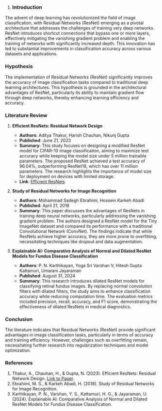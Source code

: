 1. ### Introduction

The advent of deep learning has revolutionized the field of image classification, with Residual Networks (ResNet) emerging as a pivotal architecture that addresses the challenges of training very deep networks. ResNet introduces shortcut connections that bypass one or more layers, effectively mitigating the vanishing gradient problem and enabling the training of networks with significantly increased depth. This innovation has led to substantial improvements in classification accuracy across various datasets and applications.

### Hypothesis

The implementation of Residual Networks (ResNet) significantly improves the accuracy of image classification tasks compared to traditional deep learning architectures. This hypothesis is grounded in the architectural advantages of ResNet, particularly its ability to maintain gradient flow through deep networks, thereby enhancing learning efficiency and accuracy.

### Literature Review

1. **Efficient ResNets: Residual Network Design**
   - **Authors**: Aditya Thakur, Harish Chauhan, Nikunj Gupta
   - **Published**: June 21, 2023
   - **Summary**: This study focuses on designing a modified ResNet model for CIFAR-10 image classification, aiming to maximize test accuracy while keeping the model size under 5 million trainable parameters. The proposed ResNet achieved a test accuracy of 96.04%, outperforming ResNet18, which has over 11 million parameters. The research highlights the importance of model size for deployment on devices with limited storage.
   - **Link**: [Efficient ResNets](https://github.com/Nikunj-Gupta/Efficient_ResNets)

2. **Study of Residual Networks for Image Recognition**
   - **Authors**: Mohammad Sadegh Ebrahimi, Hossein Karkeh Abadi
   - **Published**: April 21, 2018
   - **Summary**: This paper discusses the advantages of ResNets in training deep neural networks, particularly addressing the vanishing gradient problem. The authors designed a ResNet model for the Tiny ImageNet dataset and compared its performance with a traditional Convolutional Network (ConvNet). The findings indicate that while ResNets achieve higher accuracy, they are more prone to overfitting, necessitating techniques like dropout and data augmentation.

3. **Explainable AI: Comparative Analysis of Normal and Dilated ResNet Models for Fundus Disease Classification**
   - **Authors**: P. N. Karthikayan, Yoga Sri Varshan V, Hitesh Gupta Kattamuri, Umarani Jayaraman
   - **Published**: August 31, 2024
   - **Summary**: This research introduces dilated ResNet models for classifying retinal fundus images. By replacing normal convolution filters with dilated filters, the study aims to enhance classification accuracy while reducing computation time. The evaluation metrics included precision, recall, accuracy, and F1 score, demonstrating the effectiveness of dilated ResNets in medical diagnostics.

### Conclusion

The literature indicates that Residual Networks (ResNet) provide significant advantages in image classification tasks, particularly in terms of accuracy and training efficiency. However, challenges such as overfitting remain, necessitating further research into regularization techniques and model optimization.

### References
1. Thakur, A., Chauhan, H., & Gupta, N. (2023). Efficient ResNets: Residual Network Design. [Link to Paper](https://github.com/Nikunj-Gupta/Efficient_ResNets).
2. Ebrahimi, M. S., & Karkeh Abadi, H. (2018). Study of Residual Networks for Image Recognition.
3. Karthikayan, P. N., Varshan, Y. S., Kattamuri, H. G., & Jayaraman, U. (2024). Explainable AI: Comparative Analysis of Normal and Dilated ResNet Models for Fundus Disease Classification.
